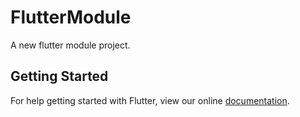 # FlutterModule

A new flutter module project.

## Getting Started

For help getting started with Flutter, view our online
[documentation](https://flutter.dev/).
